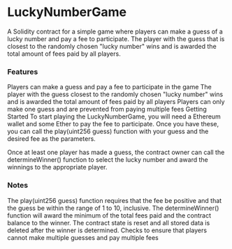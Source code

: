 # LuckyNumberGame
A Solidity contract for a simple game where players can make a guess of a lucky number and pay a fee to participate. The player with the guess that is closest to the randomly chosen "lucky number" wins and is awarded the total amount of fees paid by all players.

### Features
Players can make a guess and pay a fee to participate in the game
The player with the guess closest to the randomly chosen "lucky number" wins and is awarded the total amount of fees paid by all players
Players can only make one guess and are prevented from paying multiple fees
Getting Started
To start playing the LuckyNumberGame, you will need a Ethereum wallet and some Ether to pay the fee to participate. Once you have these, you can call the play(uint256 guess) function with your guess and the desired fee as the parameters.

Once at least one player has made a guess, the contract owner can call the determineWinner() function to select the lucky number and award the winnings to the appropriate player.

### Notes
The play(uint256 guess) function requires that the fee be positive and that the guess be within the range of 1 to 10, inclusive.
The determineWinner() function will award the minimum of the total fees paid and the contract balance to the winner.
The contract state is reset and all stored data is deleted after the winner is determined.
Checks to ensure that players cannot make multiple guesses and pay multiple fees
